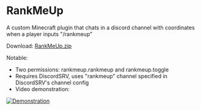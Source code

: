 # RankMeUp
A custom Minecraft plugin that chats in a discord channel with coordinates when a player inputs "/rankmeup"

Download: [RankMeUp.zip](https://github.com/LightAmaze/RankMeUp/files/546621/RankMeUp.zip)


Notable:
* Two permissions: rankmeup.rankmeup and rankmeup.toggle
* Requires DiscordSRV, uses "rankmeup" channel specified in DiscordSRV's channel config
* Video demonstration:

[![Demonstration](https://img.youtube.com/vi/i_-_utz1Hmo/0.jpg)](https://www.youtube.com/watch?v=i_-_utz1Hmo)
